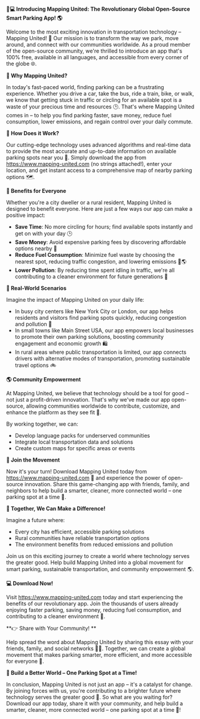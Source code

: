 **🚗💻 Introducing Mapping United: The Revolutionary Global Open-Source Smart Parking App! 🌎**

Welcome to the most exciting innovation in transportation technology – Mapping United! 🤩 Our mission is to transform the way we park, move around, and connect with our communities worldwide. As a proud member of the open-source community, we're thrilled to introduce an app that's 100% free, available in all languages, and accessible from every corner of the globe 🌐.

**🌟 Why Mapping United?**

In today's fast-paced world, finding parking can be a frustrating experience. Whether you drive a car, take the bus, ride a train, bike, or walk, we know that getting stuck in traffic or circling for an available spot is a waste of your precious time and resources 🕒. That's where Mapping United comes in – to help you find parking faster, save money, reduce fuel consumption, lower emissions, and regain control over your daily commute.

**🌈 How Does it Work?**

Our cutting-edge technology uses advanced algorithms and real-time data to provide the most accurate and up-to-date information on available parking spots near you 📍. Simply download the app from https://www.mapping-united.com (no strings attached!), enter your location, and get instant access to a comprehensive map of nearby parking options 🗺️.

**🌟 Benefits for Everyone**

Whether you're a city dweller or a rural resident, Mapping United is designed to benefit everyone. Here are just a few ways our app can make a positive impact:

* **Save Time**: No more circling for hours; find available spots instantly and get on with your day 🕒
* **Save Money**: Avoid expensive parking fees by discovering affordable options nearby 💸
* **Reduce Fuel Consumption**: Minimize fuel waste by choosing the nearest spot, reducing traffic congestion, and lowering emissions 🚗🌎
* **Lower Pollution**: By reducing time spent idling in traffic, we're all contributing to a cleaner environment for future generations 🌟

**💬 Real-World Scenarios**

Imagine the impact of Mapping United on your daily life:

* In busy city centers like New York City or London, our app helps residents and visitors find parking spots quickly, reducing congestion and pollution 🗽️
* In small towns like Main Street USA, our app empowers local businesses to promote their own parking solutions, boosting community engagement and economic growth 🛍️
* In rural areas where public transportation is limited, our app connects drivers with alternative modes of transportation, promoting sustainable travel options 🚲

**🌎 Community Empowerment**

At Mapping United, we believe that technology should be a tool for good – not just a profit-driven innovation. That's why we've made our app open-source, allowing communities worldwide to contribute, customize, and enhance the platform as they see fit 🔧.

By working together, we can:

* Develop language packs for underserved communities
* Integrate local transportation data and solutions
* Create custom maps for specific areas or events

**🌟 Join the Movement**

Now it's your turn! Download Mapping United today from https://www.mapping-united.com 📱 and experience the power of open-source innovation. Share this game-changing app with friends, family, and neighbors to help build a smarter, cleaner, more connected world – one parking spot at a time 🔗.

**🌟 Together, We Can Make a Difference!**

Imagine a future where:

* Every city has efficient, accessible parking solutions
* Rural communities have reliable transportation options
* The environment benefits from reduced emissions and pollution

Join us on this exciting journey to create a world where technology serves the greater good. Help build Mapping United into a global movement for smart parking, sustainable transportation, and community empowerment 🌎.

**💻 Download Now!**

Visit https://www.mapping-united.com today and start experiencing the benefits of our revolutionary app. Join the thousands of users already enjoying faster parking, saving money, reducing fuel consumption, and contributing to a cleaner environment 💚.

**👉 Share with Your Community! **

Help spread the word about Mapping United by sharing this essay with your friends, family, and social networks 📱💬. Together, we can create a global movement that makes parking smarter, more efficient, and more accessible for everyone 👫.

**💪 Build a Better World – One Parking Spot at a Time!**

In conclusion, Mapping United is not just an app – it's a catalyst for change. By joining forces with us, you're contributing to a brighter future where technology serves the greater good 🌟. So what are you waiting for? Download our app today, share it with your community, and help build a smarter, cleaner, more connected world – one parking spot at a time 🔗!